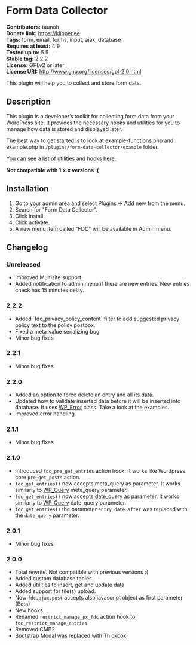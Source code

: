 # Form Data Collector
**Contributors:** taunoh<br>
**Donate link:** https://klipper.ee<br>
**Tags:** form, email, forms, input, ajax, database<br>
**Requires at least:** 4.9<br>
**Tested up to:** 5.5<br>
**Stable tag:** 2.2.2<br>
**License:** GPLv2 or later<br>
**License URI:** http://www.gnu.org/licenses/gpl-2.0.html<br>

This plugin will help you to collect and store form data.


## Description

This plugin is a developer’s toolkit for collecting form data from your WordPress site. It provides the necessary hooks and utilities for you to manage how data is stored and displayed later.

The best way to get started is to look at example-functions.php and example.php in `/plugins/form-data-collector/example` folder.

You can see a list of utilities and hooks [here](https://github.com/taunoha/form-data-collector/wiki/).

**Not compatible with 1.x.x versions :(**

## Installation

1. Go to your admin area and select Plugins -> Add new from the menu.
2. Search for "Form Data Collector".
3. Click install.
4. Click activate.
5. A new menu item called "FDC" will be available in Admin menu.

## Changelog

### Unreleased
* Improved Multisite support.
* Added notification to admin menu if there are new entries. New entries check has 15 minutes delay.

### 2.2.2
* Added ´fdc_privacy_policy_content´ filter to add suggested privacy policy text to the policy postbox.
* Fixed a meta_value serializing bug
* Minor bug fixes

### 2.2.1
* Minor bug fixes

### 2.2.0
* Added an option to force delete an entry and all its data.
* Updated how to validate inserted data before it will be inserted into database. It uses [WP_Error](https://codex.wordpress.org/Class_Reference/WP_Error) class. Take a look at the examples.
* Improved error handling.


### 2.1.1
* Minor bug fixes

### 2.1.0
* Introduced `fdc_pre_get_entries` action hook. It works like Wordpress core `pre_get_posts` action.
* `fdc_get_entries()` now accepts meta_query as parameter. It works similarly to [WP_Query](https://codex.wordpress.org/Class_Reference/WP_Query#Custom_Field_Parameters) meta_query parameter.
* `fdc_get_entries()` now accepts date_query as parameter. It works similarly to [WP_Query](https://codex.wordpress.org/Class_Reference/WP_Query#Date_Parameters) date_query parameter.
* `fdc_get_entries()` the parameter `entry_date_after` was replaced with the `date_query` parameter.

### 2.0.1
* Minor bug fixes

### 2.0.0
* Total rewrite. Not compatible with previous versions :(
* Added custom database tables
* Added utilities to insert, get and update data
* Added support for file(s) upload.
* Now `fdc.ajax.post` accepts also javascript object as first parameter (Beta)
* New hooks
* Renamed `restrict_manage_px_fdc` action hook to `fdc_restrict_manage_entries`
* Removed CMB2
* Bootstrap Modal was replaced with Thickbox

